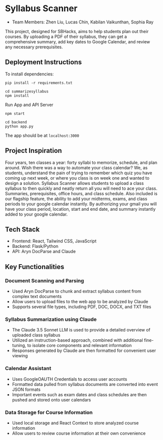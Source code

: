 # **Syllabus Scanner**
- Team Members: Zhen Liu, Lucas Chin, Kabilan Vaikunthan, Sophia Ray



This project, designed for SBHacks, aims to help students plan out their courses. By uploading a PDF of their syllabus, they can get a comprehensive summary, add key dates to Google Calendar, and review any necessary prerequisites. 

## Deployment Instructions
To install dependencies:
```
pip install -r requirements.txt
```
```
cd summarizesyllabus
npm install
```
Run App and API Server
```
npm start
```
```
cd backend
python app.py
```
The app should be at `localhost:3000`
## Project Inspiration
Four years, ten classes a year: forty syllabi to memorize, schedule, and plan around. Wish there was a way to automate your class calendar? We, as students, understand the pain of trying to remember which quiz you have coming up next week, or where you class is on week one and wanted to design a solution. Syllabus Scanner allows students to upload a class syllabus to then quickly and neatly return all you will need to ace your class. Summaries, prerequisites, office hours, and class schedule. Also included is our flagship feature, the ability to add your midterms, exams, and class periods to your google calendar instantly. By authorizing your gmail you will have your class period, location, start and end date, and summary instantly added to your google calendar. 
## Tech Stack
* Frontend: React, Tailwind CSS, JavaScript
* Backend: Flask/Python
* API: Aryn DocParse and Claude

## Key Functionalities

### Document Scanning and Parsing
* Used Aryn DocParse to chunk and extract syllabus content from complex text documents
* Allow users to upload files to the web app to be analyzed by Claude
* Supports several file types, including PDF, DOC, DOCX, and TXT files

### Syllabus Summarization using Claude
* The Claude 3.5 Sonnet LLM is used to provide a detailed overview of uploaded class syllabus
* Utilized an instruction-based approach, combined with additional fine-tuning, to isolate core components and relevant information
* Responses generated by Claude are then formatted for convenient user viewing

### Calendar Assistant
* Uses GoogleOAUTH Credentials to access user accounts
* Formatted data pulled from syllabus documents are converted into event JSON formats
* Important events such as exam dates and class schedules are then pushed and stored onto user calendars

### Data Storage for Course Information
* Used local storage and React Context to store analyzed course information
* Allow users to review course information at their own convenience


